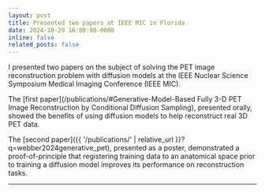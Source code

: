 ```yaml
---
layout: post
title: Presented two papers at IEEE MIC in Florida
date: 2024-10-29 16:00:00-0000
inline: false
related_posts: false
---
```


I presented two papers on the subject of solving the PET image reconstruction problem with diffusion models at the IEEE Nuclear Science Symposium Medical Imaging Conference (IEEE MIC).

The [first paper](/publications/#Generative-Model-Based Fully 3-D PET Image Reconstruction by Conditional Diffusion Sampling), presented orally, showed the benefits of using diffusion models to help reconstruct real 3D PET data.

The [second paper]({{ '/publications/' | relative_url }}?q=webber2024generative_pet), presented as a poster, demonstrated a proof-of-principle that registering training data to an anatomical space prior to training a diffusion model improves its performance on reconstruction tasks. 


---
